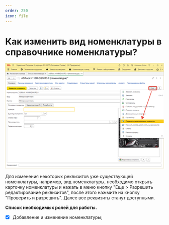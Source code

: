 ```yaml
---
order: 250
icon: file
---
```


# Как изменить вид номенклатуры в справочнике номенклатуры?

![01_КакИзменитьВид](static/01_КакИзменитьВид.png)

Для изменения некоторых реквизитов уже существующей номенклатуры, например, вид номенклатуры, необходимо открыть карточку номенклатуры и нажать в меню кнопку "Еще > Разрешить редактирование реквизитов", после этого нажмите на кнопку "Проверить и разрешить". Далее все реквизиты станут доступными.

**Список необходимых ролей для работы.**
* [x] Добавление и изменение номенклатуры;
